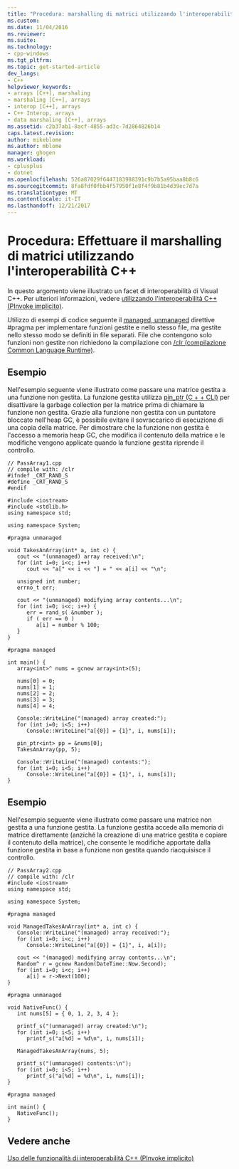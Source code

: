 ```yaml
---
title: "Procedura: marshalling di matrici utilizzando l'interoperabilità C++ | Documenti Microsoft"
ms.custom: 
ms.date: 11/04/2016
ms.reviewer: 
ms.suite: 
ms.technology:
- cpp-windows
ms.tgt_pltfrm: 
ms.topic: get-started-article
dev_langs:
- C++
helpviewer_keywords:
- arrays [C++], marshaling
- marshaling [C++], arrays
- interop [C++], arrays
- C++ Interop, arrays
- data marshaling [C++], arrays
ms.assetid: c2b37ab1-8acf-4855-ad3c-7d2864826b14
caps.latest.revision: 
author: mikeblome
ms.author: mblome
manager: ghogen
ms.workload:
- cplusplus
- dotnet
ms.openlocfilehash: 526a87029f6447183988391c9b7b5a95baa8b8c6
ms.sourcegitcommit: 8fa8fdf0fbb4f57950f1e8f4f9b81b4d39ec7d7a
ms.translationtype: MT
ms.contentlocale: it-IT
ms.lasthandoff: 12/21/2017
---
```

# <a name="how-to-marshal-arrays-using-c-interop"></a>Procedura: Effettuare il marshalling di matrici utilizzando l'interoperabilità C++
In questo argomento viene illustrato un facet di interoperabilità di Visual C++. Per ulteriori informazioni, vedere [utilizzando l'interoperabilità C++ (PInvoke implicito)](../dotnet/using-cpp-interop-implicit-pinvoke.md).  
  
 Utilizzo di esempi di codice seguente il [managed, unmanaged](../preprocessor/managed-unmanaged.md) direttive #pragma per implementare funzioni gestite e nello stesso file, ma gestite nello stesso modo se definiti in file separati. File che contengono solo funzioni non gestite non richiedono la compilazione con [/clr (compilazione Common Language Runtime)](../build/reference/clr-common-language-runtime-compilation.md).  
  
## <a name="example"></a>Esempio  
 Nell'esempio seguente viene illustrato come passare una matrice gestita a una funzione non gestita. La funzione gestita utilizza [pin_ptr (C + + CLI)](../windows/pin-ptr-cpp-cli.md) per disattivare la garbage collection per la matrice prima di chiamare la funzione non gestita. Grazie alla funzione non gestita con un puntatore bloccato nell'heap GC, è possibile evitare il sovraccarico di esecuzione di una copia della matrice. Per dimostrare che la funzione non gestita è l'accesso a memoria heap GC, che modifica il contenuto della matrice e le modifiche vengono applicate quando la funzione gestita riprende il controllo.  
  
```  
// PassArray1.cpp  
// compile with: /clr  
#ifndef _CRT_RAND_S  
#define _CRT_RAND_S  
#endif  
  
#include <iostream>  
#include <stdlib.h>  
using namespace std;  
  
using namespace System;  
  
#pragma unmanaged  
  
void TakesAnArray(int* a, int c) {  
   cout << "(unmanaged) array received:\n";  
   for (int i=0; i<c; i++)  
      cout << "a[" << i << "] = " << a[i] << "\n";  
  
   unsigned int number;  
   errno_t err;  
  
   cout << "(unmanaged) modifying array contents...\n";  
   for (int i=0; i<c; i++) {  
      err = rand_s( &number );  
      if ( err == 0 )  
         a[i] = number % 100;  
   }  
}  
  
#pragma managed  
  
int main() {  
   array<int>^ nums = gcnew array<int>(5);  
  
   nums[0] = 0;  
   nums[1] = 1;  
   nums[2] = 2;  
   nums[3] = 3;  
   nums[4] = 4;  
  
   Console::WriteLine("(managed) array created:");  
   for (int i=0; i<5; i++)  
      Console::WriteLine("a[{0}] = {1}", i, nums[i]);  
  
   pin_ptr<int> pp = &nums[0];  
   TakesAnArray(pp, 5);  
  
   Console::WriteLine("(managed) contents:");  
   for (int i=0; i<5; i++)  
      Console::WriteLine("a[{0}] = {1}", i, nums[i]);  
}  
```  
  
## <a name="example"></a>Esempio  
 Nell'esempio seguente viene illustrato come passare una matrice non gestita a una funzione gestita. La funzione gestita accede alla memoria di matrice direttamente (anziché la creazione di una matrice gestita e copiare il contenuto della matrice), che consente le modifiche apportate dalla funzione gestita in base a funzione non gestita quando riacquisisce il controllo.  
  
```  
// PassArray2.cpp  
// compile with: /clr   
#include <iostream>  
using namespace std;  
  
using namespace System;  
  
#pragma managed  
  
void ManagedTakesAnArray(int* a, int c) {  
   Console::WriteLine("(managed) array received:");  
   for (int i=0; i<c; i++)  
      Console::WriteLine("a[{0}] = {1}", i, a[i]);  
  
   cout << "(managed) modifying array contents...\n";  
   Random^ r = gcnew Random(DateTime::Now.Second);  
   for (int i=0; i<c; i++)  
      a[i] = r->Next(100);  
}  
  
#pragma unmanaged  
  
void NativeFunc() {  
   int nums[5] = { 0, 1, 2, 3, 4 };  
  
   printf_s("(unmanaged) array created:\n");  
   for (int i=0; i<5; i++)  
      printf_s("a[%d] = %d\n", i, nums[i]);  
  
   ManagedTakesAnArray(nums, 5);  
  
   printf_s("(ummanaged) contents:\n");  
   for (int i=0; i<5; i++)  
      printf_s("a[%d] = %d\n", i, nums[i]);  
}  
  
#pragma managed  
  
int main() {  
   NativeFunc();  
}  
```  
  
## <a name="see-also"></a>Vedere anche  
 [Uso delle funzionalità di interoperabilità C++ (PInvoke implicito)](../dotnet/using-cpp-interop-implicit-pinvoke.md)